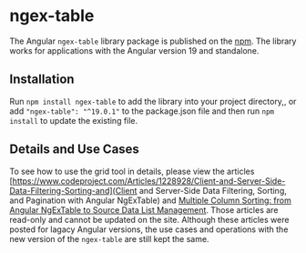 # ngex-table

The Angular `ngex-table` library package is published on the [npm](https://www.npmjs.com/package/ngex-table). The library works for applications with the Angular version 19 and standalone.


## Installation

Run `npm install ngex-table` to add the library into your project directory,, or add `"ngex-table": "^19.0.1"` to the package.json file and then run `npm install` to update the existing file.

## Details and Use Cases

To see how to use the grid tool in details, please view the articles [https://www.codeproject.com/Articles/1228928/Client-and-Server-Side-Data-Filtering-Sorting-and](Client and Server-Side Data Filtering, Sorting, and Pagination with Angular NgExTable) and [Multiple Column Sorting: from Angular NgExTable to Source Data List Management](https://www.codeproject.com/Articles/5166021/Multiple-Column-Sorting-from-Angular-NgExTable-to). Those articles are read-only and cannot be updated on the site. Although these articles were posted for lagacy Angular versions, the use cases and operations with the new version of the `ngex-table` are still kept the same.

